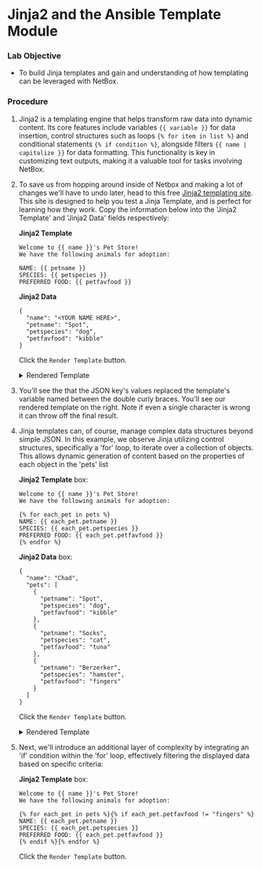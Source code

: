 # Jinja2 and the Ansible Template Module

### Lab Objective

  - To build Jinja templates and gain and understanding of how templating can be leveraged with NetBox.  

### Procedure

1. Jinja2 is a templating engine that helps transform raw data into dynamic content. Its core features include variables `{{ variable }}` for data insertion, control structures such as loops `{% for item in list %}` and conditional statements `{% if condition %}`, alongside filters `{{ name | capitalize }}` for data formatting. This functionality is key in customizing text outputs, making it a valuable tool for tasks involving NetBox.
  
0. To save us from hopping around inside of Netbox and making a lot of changes we'll have to undo later, head to this free [Jinja2 templating site](https://j2live.ttl255.com/). This site is designed to help you test a Jinja Template, and is perfect for learning how they work. Copy the information below into the 'Jinja2 Template' and 'Jinja2 Data' fields respectively:

    **Jinja2 Template**
    ```
    Welcome to {{ name }}'s Pet Store!
    We have the following animals for adoption:
    
    NAME: {{ petname }}
    SPECIES: {{ petspecies }}
    PREFERRED FOOD: {{ petfavfood }}
    ```

     **Jinja2 Data**
     ```
     {
       "name": "<YOUR NAME HERE>",
       "petname": "Spot",
       "petspecies": "dog",
       "petfavfood": "kibble"
     }
     ```

    Click the `Render Template` button.

    <details><Summary>Rendered Template</Summary>

    Welcome to Frank's Pet Store!
    We have the following animals for adoption:
  
    NAME: Spot
    SPECIES: dog
    PREFERRED FOOD: kibble

    </details>

0. You'll see the that the JSON key's values replaced the template's variable named between the double curly braces. You'll see our rendered template on the right. Note if even a single character is wrong it can throw off the final result.

0. Jinja templates can, of course, manage complex data structures beyond simple JSON. In this example, we observe Jinja utilizing control structures, specifically a 'for' loop, to iterate over a collection of objects. This allows dynamic generation of content based on the properties of each object in the 'pets' list

    **Jinja2 Template** box:
    ```
    Welcome to {{ name }}'s Pet Store!
    We have the following animals for adoption:
    
    {% for each_pet in pets %}
    NAME: {{ each_pet.petname }}
    SPECIES: {{ each_pet.petspecies }}
    PREFERRED FOOD: {{ each_pet.petfavfood }}
    {% endfor %}
    ```

    **Jinja2 Data** box:
    ```
    {
      "name": "Chad",
      "pets": [
        {
          "petname": "Spot",
          "petspecies": "dog",
          "petfavfood": "kibble"
        },
        {
          "petname": "Socks",
          "petspecies": "cat",
          "petfavfood": "tuna"
        },
        {
          "petname": "Berzerker",
          "petspecies": "hamster",
          "petfavfood": "fingers"
        }
      ]
    }
    ```

    Click the `Render Template` button.

    <details><Summary>Rendered Template</Summary>
    
    Welcome to Chad's Pet Store!
    We have the following animals for adoption:
    
    
    NAME: Spot
    SPECIES: dog
    PREFERRED FOOD: kibble
    
    NAME: Socks
    SPECIES: cat
    PREFERRED FOOD: tuna
    
    NAME: Berzerker
    SPECIES: hamster
    PREFERRED FOOD: fingers

    </details>

0. Next, we'll introduce an additional layer of complexity by integrating an 'if' condition within the 'for' loop, effectively filtering the displayed data based on specific criteria:
   
    **Jinja2 Template** box:
    ```
    Welcome to {{ name }}'s Pet Store!
    We have the following animals for adoption:
    
    {% for each_pet in pets %}{% if each_pet.petfavfood != "fingers" %}
    NAME: {{ each_pet.petname }}
    SPECIES: {{ each_pet.petspecies }}
    PREFERRED FOOD: {{ each_pet.petfavfood }}
    {% endif %}{% endfor %}
    ```

    Click the `Render Template` button.
